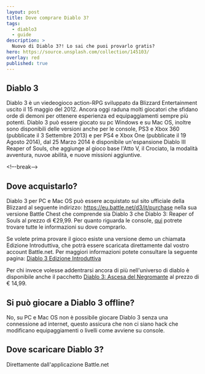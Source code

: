 ```yaml
---
layout: post
title: Dove comprare Diablo 3?
tags:
  - diablo3
  - guide
description: >
  Nuovo di Diablo 3?! Lo sai che puoi provarlo gratis? 
hero: https://source.unsplash.com/collection/145103/
overlay: red
published: true
---
```

## Diablo 3
Diablo 3 è un viedeogioco action-RPG sviluppato da Blizzard Entertainment uscito il 15 maggio del 2012. Ancora oggi raduna molti giocatori che sfidano orde di demoni per ottenere esperienza ed equipaggiamenti sempre più potenti. Diablo 3 può essere giocato su pc Windows e su Mac OS, inoltre sono disponibili delle versioni anche per le console, PS3 e Xbox 360 (pubblicate il 3 Settembre 2013) e per PS4 e Xbox One (pubblicate il 19 Agosto 2014), dal 25 Marzo 2014 è disponibile un'espansione Diablo III Reaper of Souls, che aggiunge al gioco base l'Atto V, il Crociato, la modalità avventura, nuvoe abilità, e nuove missioni aggiuntive.

<!–-break-–>

## Dove acquistarlo?

Diablo 3 per PC e Mac OS può essere acquistato sul sito ufficiale della Blizzard al seguente indirizzo: <a href="https://eu.battle.net/d3/it/purchase">https://eu.battle.net/d3/it/purchase</a> nella sua versione Battle Chest che comprende sia Diablo 3 che Diablo 3: Reaper of Souls al prezzo di €29,99. Per quanto riguarda le console, <a href="https://eu.battle.net/d3/it/console/">qui</a> potrete trovare tutte le informazioni su dove comprarlo.

Se volete prima provare il gioco esiste una versione demo un chiamata Edizione Introduttiva, che potrà essere scaricata direttamente dal vostro account Battle.net. Per maggiori informazioni potete consultare la seguente pagina: <a href="https://eu.battle.net/d3/it/blog/10042264/finalmente-disponibile-ledizione-introduttiva-gratuita-di-diablo-iii-15-08-2012">Diablo 3 Edizione Introduttiva</a>

Per chi invece volesse addentrarsi ancora di più nell'universo di diablo è disponibile anche il pacchetto <a href="https://eu.battle.net/shop/it/product/diablo-iii-rise-of-the-necromancer">Diablo 3: Ascesa del Negromante</a> al prezzo di € 14,99.

## Si può giocare a Diablo 3 offline?
No, su PC e Mac OS non è possibile giocare Diablo 3 senza una connessione ad internet, questo assicura che non ci siano hack che modificano equipaggiamenti o livelli come avviene su console.

## Dove scaricare Diablo 3?
Direttamente dall'applicazione Battle.net